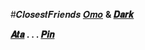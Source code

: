 #𝑪𝒍𝒐𝒔𝒆𝒔𝒕𝑭𝒓𝒊𝒆𝒏𝒅𝒔 
[𝑶𝒎𝒐](https://github.com/omor0) <b/> & <b/> [𝑫𝒂𝒓𝒌](https://github.com/Dr-IsamiYuri)

<b/>[𝑨𝒕𝒂](https://coldblood-ed.atabook.org) . . .
          <b/>[𝑷𝒊𝒏](https://pin.it/1x5n6R8Ce)


